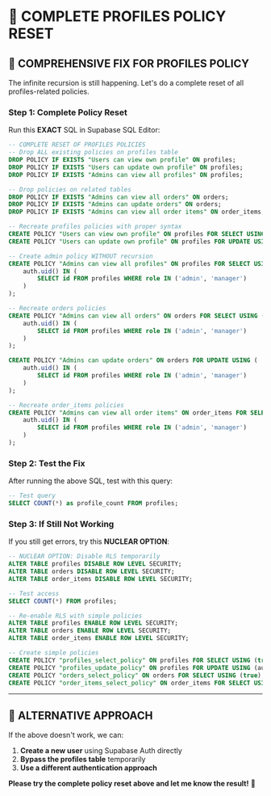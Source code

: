 # 🔧 COMPLETE PROFILES POLICY RESET

## 🎯 **COMPREHENSIVE FIX FOR PROFILES POLICY**

The infinite recursion is still happening. Let's do a complete reset of all profiles-related policies.

### **Step 1: Complete Policy Reset**
Run this **EXACT** SQL in Supabase SQL Editor:

```sql
-- COMPLETE RESET OF PROFILES POLICIES
-- Drop ALL existing policies on profiles table
DROP POLICY IF EXISTS "Users can view own profile" ON profiles;
DROP POLICY IF EXISTS "Users can update own profile" ON profiles;
DROP POLICY IF EXISTS "Admins can view all profiles" ON profiles;

-- Drop policies on related tables
DROP POLICY IF EXISTS "Admins can view all orders" ON orders;
DROP POLICY IF EXISTS "Admins can update orders" ON orders;
DROP POLICY IF EXISTS "Admins can view all order items" ON order_items;

-- Recreate profiles policies with proper syntax
CREATE POLICY "Users can view own profile" ON profiles FOR SELECT USING (auth.uid() = id);
CREATE POLICY "Users can update own profile" ON profiles FOR UPDATE USING (auth.uid() = id);

-- Create admin policy WITHOUT recursion
CREATE POLICY "Admins can view all profiles" ON profiles FOR SELECT USING (
    auth.uid() IN (
        SELECT id FROM profiles WHERE role IN ('admin', 'manager')
    )
);

-- Recreate orders policies
CREATE POLICY "Admins can view all orders" ON orders FOR SELECT USING (
    auth.uid() IN (
        SELECT id FROM profiles WHERE role IN ('admin', 'manager')
    )
);

CREATE POLICY "Admins can update orders" ON orders FOR UPDATE USING (
    auth.uid() IN (
        SELECT id FROM profiles WHERE role IN ('admin', 'manager')
    )
);

-- Recreate order_items policies
CREATE POLICY "Admins can view all order items" ON order_items FOR SELECT USING (
    auth.uid() IN (
        SELECT id FROM profiles WHERE role IN ('admin', 'manager')
    )
);
```

### **Step 2: Test the Fix**
After running the above SQL, test with this query:

```sql
-- Test query
SELECT COUNT(*) as profile_count FROM profiles;
```

### **Step 3: If Still Not Working**
If you still get errors, try this **NUCLEAR OPTION**:

```sql
-- NUCLEAR OPTION: Disable RLS temporarily
ALTER TABLE profiles DISABLE ROW LEVEL SECURITY;
ALTER TABLE orders DISABLE ROW LEVEL SECURITY;
ALTER TABLE order_items DISABLE ROW LEVEL SECURITY;

-- Test access
SELECT COUNT(*) FROM profiles;

-- Re-enable RLS with simple policies
ALTER TABLE profiles ENABLE ROW LEVEL SECURITY;
ALTER TABLE orders ENABLE ROW LEVEL SECURITY;
ALTER TABLE order_items ENABLE ROW LEVEL SECURITY;

-- Create simple policies
CREATE POLICY "profiles_select_policy" ON profiles FOR SELECT USING (true);
CREATE POLICY "profiles_update_policy" ON profiles FOR UPDATE USING (auth.uid() = id);
CREATE POLICY "orders_select_policy" ON orders FOR SELECT USING (true);
CREATE POLICY "order_items_select_policy" ON order_items FOR SELECT USING (true);
```

---

## 🎯 **ALTERNATIVE APPROACH**

If the above doesn't work, we can:

1. **Create a new user** using Supabase Auth directly
2. **Bypass the profiles table** temporarily
3. **Use a different authentication approach**

**Please try the complete policy reset above and let me know the result!** 🔧
